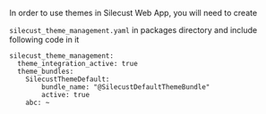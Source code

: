 In order to use themes in Silecust Web App, you will need to create  

`silecust_theme_management.yaml` in packages directory and include following code in it

```
silecust_theme_management:
  theme_integration_active: true
  theme_bundles:
    SilecustThemeDefault:
        bundle_name: "@SilecustDefaultThemeBundle"
        active: true
    abc: ~
```
